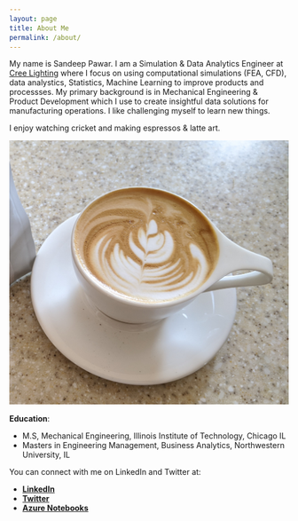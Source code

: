 ```yaml
---
layout: page
title: About Me
permalink: /about/
---
```

My name is Sandeep Pawar. I am a Simulation & Data Analytics Engineer at [Cree Lighting](https://www.creelighting.com/) where I focus on using computational simulations (FEA, CFD), data analystics, Statistics, Machine Learning to improve products and processses. My primary background is in Mechanical Engineering & Product Development which I use to create insightful data solutions for manufacturing operations. I like challenging myself to learn new things.

I enjoy watching cricket and making espressos & latte art. 

![My Latte Art](https://raw.githubusercontent.com/pawarbi/blog/master/images/IMG_20200416_161323.jpg)

**Education**:
 - M.S, Mechanical Engineering, Illinois Institute of Technology, Chicago IL
 - Masters in Engineering Management, Business Analytics, Northwestern University, IL 

You can connect with me on LinkedIn and Twitter at:
- **[LinkedIn](https://www.linkedin.com/in/sanpawar/)**
- **[Twitter](https://twitter.com/pawarbi)**
- **[Azure Notebooks](https://notebooks.azure.com/PawarBI/projects/pawarbi)**




